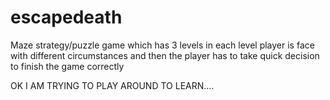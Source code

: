 # escapedeath
Maze strategy/puzzle game which has 3 levels in each level player is face with different circumstances and then the player has to take quick decision to finish the game correctly


OK I AM TRYING TO PLAY AROUND TO LEARN....
